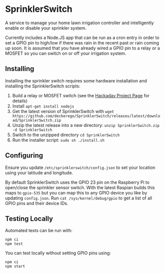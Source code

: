 # SprinklerSwitch

A service to manage your home lawn irrigation controller and intelligently enable or disable your sprinkler system.

Currently includes a Node.JS app that can be run as a cron entry in order to set a GPIO pin to high/low if there was
rain in the recent past or rain coming up soon. It is assumed that you have already wired a GPIO pin to a relay
or a MOSFET so you can switch on or off your irrigation system.

## Installing

Installing the sprinkler switch requires some hardware installation and installing the SprinklerSwitch scripts:

1. Build a relay or MOSFET switch (see the [Hackaday Project Page](https://hackaday.io/project/7566-sprinkler-switch) for details)
1. Install `apt-get install nodejs`
1. Get the latest version of SprinklerSwitch with `wget https://github.com/deckerego/SprinklerSwitch/releases/latest/download/SprinklerSwitch.zip`
1. Unzip the latest release into a new directory: `unzip SprinklerSwitch.zip -d SprinklerSwitch`
1. Switch to the unzipped directory  `cd SprinklerSwitch`
1. Run the installer script: `sudo sh ./install.sh`

## Configuring

Ensure you update `/etc/sprinklerswitch/config.json` to set your location using your latitude and longitude.

By default SprinklerSwitch uses the GPIO 23 pin on the Raspberry Pi to open/close the sprinkler sensor switch.
With the latest Raspian builds this maps to `gpio-535` but you can map this to any GPIO device you like by
updating `config.json`. Run `cat /sys/kernel/debug/gpio` to get a list of all GPIO pins and their device IDs.

## Testing Locally

Automated tests can be run with:
```
npm ci
npm test
```

You can test locally without setting GPIO pins using:
```
npm ci
npm start
```
